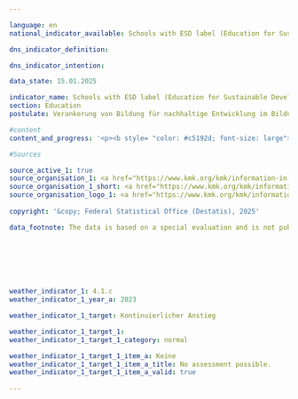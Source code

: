 ```yaml
---

language: en        
national_indicator_available: Schools with ESD label (Education for Sustainable Development)        

dns_indicator_definition:         

dns_indicator_intention:         

data_state: 15.01.2025        

indicator_name: Schools with ESD label (Education for Sustainable Development)        
section: Education        
postulate: Verankerung von Bildung für nachhaltige Entwicklung im Bildungssystem vorantreiben        

#content         
content_and_progress: '<p><b style= "color: #c5192d; font-size: large">4.1.c Schulen mit BNE-Label (Bildung für nachhaltige Entwicklung)</b><br><br>Schools that incorporate sustainable principles into their teaching and school development can have their commitment certified through various ESD labels. The indicator "Schools with ESD Label," introduced by the Federal Ministry of Education and Research (BMBF) and the Standing Conference of the Ministers of Education and Cultural Affairs of the States (KMK), records the proportion of schools awarded specific ESD labels.<br><br>The first survey of this indicator took place between July and November 2024. It considered 27&nbsp;different ESD labels, seven of which are awarded nationwide and 20&nbsp;only in individual federal states. The labels are selected according to established criteria intended to reflect the integration of ESD in school and teaching development.<br><br>The results of the survey for the 2023/2024&nbsp;school year show that 3,556&nbsp;of a total of 29,988&nbsp;public and private general and vocational schools in Germany have been awarded ESD labels, corresponding to approximately 11.9% of schools. Schools with multiple ESD certificates are counted only once as an ESD-certified school. The next survey is planned for the 2025/2026&nbsp;school year.<br><br>The criteria for consideration and pre-selection of ESD labels were developed by a working group consisting of representatives from the federal and state governments, as well as from academia. To be recognized as an ESD label, the labels must meet requirements designed to ensure that the integration of Education for Sustainable Development (ESD) in teaching goes beyond the basic requirements of the curriculum and is considered as a component of overall school development within a holistic approach (Whole School Approach).<br><br>The nationally recognized ESD labels include the Club of Rome Schools Label, Fairtrade Schools, the Nature Park School, Schools for Earth, the Environmental School in Europe&nbsp;–&nbsp;International Sustainability School, the UNESCO Project Schools, and the Consumer Schools (Gold) Label.<br><br>Despite the established selection criteria, changes in the labels considered, both in terms of their content requirements and the quantitative scope of the overall labels considered, will influence the significance of the indicator over time.<br><br>The qualitative significance of the indicator is limited due to the heterogeneous structure of the label system, as the various labels have different award criteria and thus no uniform level of ESD integration can be guaranteed. Furthermore, the indicator does not provide direct information about the success of education for sustainable development or the knowledge actually imparted. Therefore, the mere number of award-winning schools does not directly reflect the quality of ESD implementation. This indicator also does not provide any information about the proportion of students at ESD-certified schools.<br><br>The politically defined goal of increasing the proportion of schools with the ESD (Education for Sustainable Development) label cannot currently be assessed because no data are yet available over time.</p>'                

#Sources        

source_active_1: true
source_organisation_1: <a href="https://www.kmk.org/kmk/information-in-english.html" target="_blank" onclick="return confirm_alert('x', 'En')">XXXKultusministerien der Länder in Zusammenarbeit mit dem Hessischen Statistischen Landesamt</a>
source_organisation_1_short: <a href="https://www.kmk.org/kmk/information-in-english.html" target="_blank" onclick="return confirm_alert('x', 'En')">XXXKultusministerien der Länder in Zusammenarbeit mit dem Hessischen Statistischen Landesamt</a>
source_organisation_logo_1: <a href="https://www.kmk.org/kmk/information-in-english.html" target="_blank" onclick="return confirm_alert('x', 'En')"><img src="https://dnsTestEnvironment.github.io/site/public/OrgImgEn/kmk.png" alt="XXXKultusministerien der Länder in Zusammenarbeit mit dem Hessischen Statistischen Landesamt" title=" Click here to visit the homepage of the organizationXXXKultusministerien der Länder in Zusammenarbeit mit dem Hessischen Statistischen Landesamt" style="height:60px; width:148px; border:transparent"/></a>
        
copyright: '&copy; Federal Statistical Office (Destatis), 2025'        

data_footnote: The data is based on a special evaluation and is not publicly available.        

        

        

                        

weather_indicator_1: 4.1.c 
weather_indicator_1_year_a: 2023

weather_indicator_1_target: Kontinuierlicher Anstieg

weather_indicator_1_target_1: 
weather_indicator_1_target_1_category: normal

weather_indicator_1_target_1_item_a: Keine
weather_indicator_1_target_1_item_a_title: No assessment possible.
weather_indicator_1_target_1_item_a_valid: true        
        
---
```


